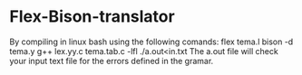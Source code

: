# Flex-Bison-translator

By compiling in linux bash using the following comands: 
flex tema.l 
bison -d tema.y 
g++ lex.yy.c tema.tab.c -lfl 
./a.out<in.txt 
The a.out file will check your input text file for the errors defined in the gramar.
